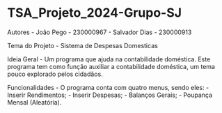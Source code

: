 # TSA_Projeto_2024-Grupo-SJ

Autores
    - João Pego - 230000967
    - Salvador Dias - 230000913

Tema do Projeto
    - Sistema de Despesas Domesticas

Ideia Geral - 
    Um programa que ajuda na contabilidade doméstica. 
    Este programa tem como função auxiliar a contabilidade doméstica, um tema pouco explorado pelos cidadãos.

Funcionalidades -
    O programa conta com quatro menus, sendo eles: 
        - Inserir Rendimentos;
        - Inserir Despesas; 
        - Balanços Gerais;
        - Poupança Mensal (Aleatória). 

